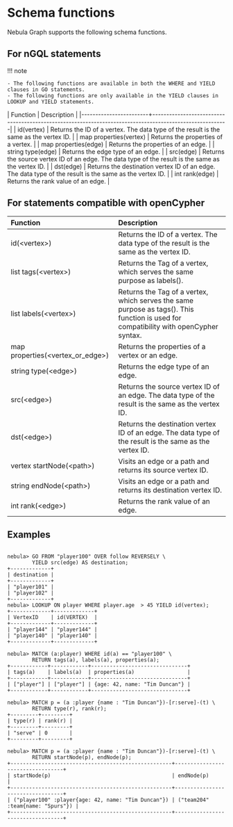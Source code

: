 # Schema functions

Nebula Graph supports the following schema functions.

## For nGQL statements

!!! note

    - The following functions are available in both the WHERE and YIELD clauses in GO statements.
    - The following functions are only available in the YIELD clauses in LOOKUP and YIELD statements.

| Function               | Description                                                                                             |
|------------------------+---------------------------------------------------------------------------------------------------------|
| id(vertex)             | Returns the ID of a vertex. The data type of the result is the same as the vertex ID.                   |
| map properties(vertex) | Returns the properties of a vertex.                                                                     |
| map properties(edge)   | Returns the properties of an edge.                                                                      |
| string type(edge)      | Returns the edge type of an edge.                                                                       |
| src(edge)              | Returns the source vertex ID of an edge. The data type of the result is the same as the vertex ID.      |
| dst(edge)              | Returns the destination vertex ID of an edge. The data type of the result is the same as the vertex ID. |
| int rank(edge)         | Returns the rank value of an edge.                                                                      |

## For statements compatible with openCypher

| Function                           | Description                                                                                                                           |
| :----                              | :----                                                                                                                                 |
| id(\<vertex\>)                     | Returns the ID of a vertex. The data type of the result is the same as the vertex ID.                                                 |
| list tags(\<vertex\>)              | Returns the Tag of a vertex, which serves the same purpose as labels().                                                               |
| list labels(\<vertex\>)            | Returns the Tag of a vertex, which serves the same purpose as tags(). This function is used for compatibility with openCypher syntax. |
| map properties(\<vertex_or_edge\>) | Returns the properties of a vertex or an edge.                                                                                        |
| string type(\<edge\>)              | Returns the edge type of an edge.                                                                                                     |
| src(\<edge\>)                      | Returns the source vertex ID of an edge. The data type of the result is the same as the vertex ID.                                    |
| dst(\<edge\>)                      | Returns the destination vertex ID of an edge. The data type of the result is the same as the vertex ID.                               |
| vertex startNode(\<path\>)         | Visits an edge or a path and returns its source vertex ID.                                                                            |
| string endNode(\<path\>)           | Visits an edge or a path and returns its destination vertex ID.                                                                       |
| int rank(\<edge\>)                 | Returns the rank value of an edge.                                                                                                    |

## Examples

```ngql

nebula> GO FROM "player100" OVER follow REVERSELY \
        YIELD src(edge) AS destination;
+-------------+
| destination |
+-------------+
| "player101" |
| "player102" |
+-------------+
nebula> LOOKUP ON player WHERE player.age  > 45 YIELD id(vertex);
+-------------+-------------+
| VertexID    | id(VERTEX)  |
+-------------+-------------+
| "player144" | "player144" |
| "player140" | "player140" |
+-------------+-------------+

nebula> MATCH (a:player) WHERE id(a) == "player100" \
        RETURN tags(a), labels(a), properties(a);
+------------+------------+-------------------------------+
| tags(a)    | labels(a)  | properties(a)                 |
+------------+------------+-------------------------------+
| ["player"] | ["player"] | {age: 42, name: "Tim Duncan"} |
+------------+------------+-------------------------------+

nebula> MATCH p = (a :player {name : "Tim Duncan"})-[r:serve]-(t) \
        RETURN type(r), rank(r);
+---------+---------+
| type(r) | rank(r) |
+---------+---------+
| "serve" | 0       |
+---------+---------+

nebula> MATCH p = (a :player {name : "Tim Duncan"})-[r:serve]-(t) \
        RETURN startNode(p), endNode(p);
+----------------------------------------------------+----------------------------------+
| startNode(p)                                       | endNode(p)                       |
+----------------------------------------------------+----------------------------------+
| ("player100" :player{age: 42, name: "Tim Duncan"}) | ("team204" :team{name: "Spurs"}) |
+----------------------------------------------------+----------------------------------+
```

